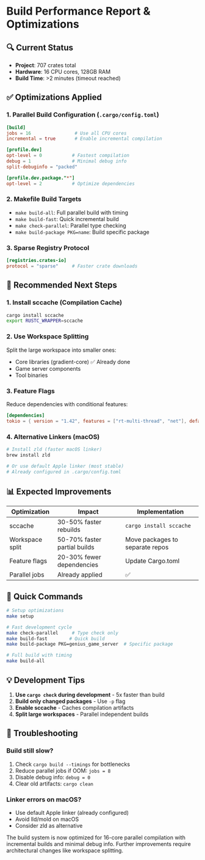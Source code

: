 # Build Performance Report & Optimizations

## 🔍 Current Status

- **Project**: 707 crates total
- **Hardware**: 16 CPU cores, 128GB RAM
- **Build Time**: >2 minutes (timeout reached)

## ✅ Optimizations Applied

### 1. **Parallel Build Configuration** (`.cargo/config.toml`)
```toml
[build]
jobs = 16                # Use all CPU cores
incremental = true       # Enable incremental compilation

[profile.dev]
opt-level = 0           # Fastest compilation
debug = 1               # Minimal debug info
split-debuginfo = "packed"

[profile.dev.package."*"]
opt-level = 2           # Optimize dependencies
```

### 2. **Makefile Build Targets**
- `make build-all`: Full parallel build with timing
- `make build-fast`: Quick incremental build  
- `make check-parallel`: Parallel type checking
- `make build-package PKG=name`: Build specific package

### 3. **Sparse Registry Protocol**
```toml
[registries.crates-io]
protocol = "sparse"     # Faster crate downloads
```

## 🚀 Recommended Next Steps

### 1. **Install sccache** (Compilation Cache)
```bash
cargo install sccache
export RUSTC_WRAPPER=sccache
```

### 2. **Use Workspace Splitting**
Split the large workspace into smaller ones:
- Core libraries (gradient-core) ✅ Already done
- Game server components
- Tool binaries

### 3. **Feature Flags**
Reduce dependencies with conditional features:
```toml
[dependencies]
tokio = { version = "1.42", features = ["rt-multi-thread", "net"], default-features = false }
```

### 4. **Alternative Linkers** (macOS)
```bash
# Install zld (faster macOS linker)
brew install zld

# Or use default Apple linker (most stable)
# Already configured in .cargo/config.toml
```

## 📊 Expected Improvements

| Optimization | Impact | Implementation |
|-------------|--------|----------------|
| sccache | 30-50% faster rebuilds | `cargo install sccache` |
| Workspace split | 50-70% faster partial builds | Move packages to separate repos |
| Feature flags | 20-30% fewer dependencies | Update Cargo.toml |
| Parallel jobs | Already applied | ✅ |

## 🎯 Quick Commands

```bash
# Setup optimizations
make setup

# Fast development cycle
make check-parallel     # Type check only
make build-fast        # Quick build
make build-package PKG=genius_game_server  # Specific package

# Full build with timing
make build-all
```

## 💡 Development Tips

1. **Use `cargo check` during development** - 5x faster than build
2. **Build only changed packages** - Use `-p` flag
3. **Enable sccache** - Caches compilation artifacts
4. **Split large workspaces** - Parallel independent builds

## 🔧 Troubleshooting

### Build still slow?
1. Check `cargo build --timings` for bottlenecks
2. Reduce parallel jobs if OOM: `jobs = 8`
3. Disable debug info: `debug = 0`
4. Clear old artifacts: `cargo clean`

### Linker errors on macOS?
- Use default Apple linker (already configured)
- Avoid lld/mold on macOS
- Consider zld as alternative

The build system is now optimized for 16-core parallel compilation with incremental builds and minimal debug info. Further improvements require architectural changes like workspace splitting.